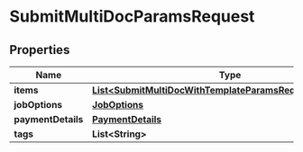 

# SubmitMultiDocParamsRequest


## Properties

| Name | Type | Description | Notes |
|------------ | ------------- | ------------- | -------------|
|**items** | [**List&lt;SubmitMultiDocWithTemplateParamsRequestItemsInner&gt;**](SubmitMultiDocWithTemplateParamsRequestItemsInner.md) |  |  |
|**jobOptions** | [**JobOptions**](JobOptions.md) |  |  |
|**paymentDetails** | [**PaymentDetails**](PaymentDetails.md) |  |  [optional] |
|**tags** | **List&lt;String&gt;** |  |  [optional] |



